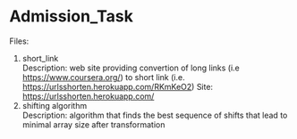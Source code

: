 # Admission_Task

Files:
1. short_link<br/>
     Description: web site providing convertion of long links (i.e https://www.coursera.org/) to short link (i.e. https://urlsshorten.herokuapp.com/RKmKeO2)
     Site: https://urlsshorten.herokuapp.com/
2. shifting algorithm<br/>
     Description: algorithm that finds the best sequence of shifts that lead to minimal array size after transformation
